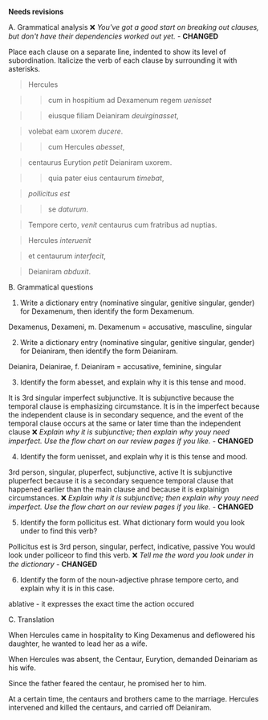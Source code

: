 **Needs revisions**

A. Grammatical analysis ❌ *You've got a good start on breaking out clauses, but don't have their dependencies worked out yet.* - **CHANGED**

Place each clause on a separate line, indented to show its level of subordination. Italicize the verb of each clause by surrounding it with asterisks.

>Hercules 

>> cum in hospitium ad Dexamenum regem *uenisset*

>> eiusque filiam Deianiram *deuirginasset*,

> volebat eam uxorem *ducere*.

>> cum Hercules *abesset*, 

> centaurus Eurytion *petit* Deianiram uxorem.

>> quia pater eius centaurum *timebat*,

> *pollicitus est* 

>> se *daturum*.

> Tempore certo, *venit* centaurus cum fratribus ad nuptias.

> Hercules *interuenit* 

> et centaurum *interfecit*,

> Deianiram *abduxit*.

B. Grammatical questions

1. Write a dictionary entry (nominative singular, genitive singular, gender) for Dexamenum, then identify the form Dexamenum.

Dexamenus, Dexameni, m. 
Dexamenum = accusative, masculine, singular

2. Write a dictionary entry (nominative singular, genitive singular, gender) for Deianiram, then identify the form Deianiram.

Deianira, Deianirae, f. 
Deianiram = accusative, feminine, singular

3. Identify the form abesset, and explain why it is this tense and mood. 

It is 3rd singular imperfect subjunctive. It is subjunctive because the temporal clause is emphasizing circumstance. It is in the imperfect because the independent clause is in secondary sequence, and the event of the temporal clause occurs at the same or later time than the independent clause ❌ *Explain why it is subjunctive; then explain why youy need imperfect. Use the flow chart on our review pages if you like.* - **CHANGED**

4. Identify the form uenisset, and explain why it is this tense and mood.

3rd person, singular, pluperfect, subjunctive, active
It is subjunctive pluperfect because it is a secondary sequence temporal clause that happened earlier than the main clause and because it is explainign circumstances. ❌ *Explain why it is subjunctive; then explain why youy need imperfect. Use the flow chart on our review pages if you like.* - **CHANGED**

5. Identify the form pollicitus est. What dictionary form would you look under to find this verb?

Pollicitus est is 3rd person, singular, perfect, indicative, passive
You would look under polliceor to find this verb. ❌ *Tell me the word you look under in the dictionary* - **CHANGED**

6. Identify the form of the noun-adjective phrase tempore certo, and explain why it is in this case.

ablative - it expresses the exact time the action occured

C. Translation

When Hercules came in hospitality to King Dexamenus and deflowered his daughter, he wanted to lead her as a wife.

When Hercules was absent, the Centaur, Eurytion, demanded Deinariam as his wife. 

Since the father feared the centaur, he promised her to him. 

At a certain time, the centaurs and brothers came to the marriage. Hercules intervened and killed the centaurs, and carried off Deianiram.

